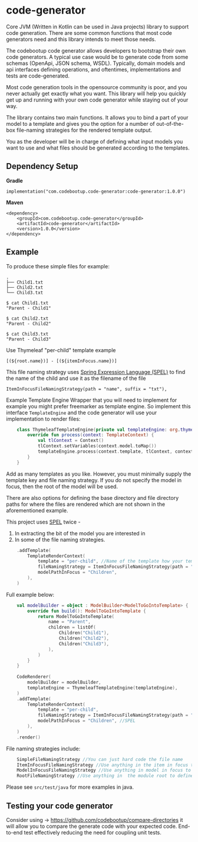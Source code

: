 # code-generator
Core JVM (Written in Kotlin can be used in Java projects) library to support code generation.  There are some common 
functions that most code generators need and this library intends to meet those needs.

The codebootup code generator allows developers to bootstrap their own code generators.  A typical use case 
would be to generate code from some schemas (OpenApi, JSON schema, WSDL).  Typically, domain models and api 
interfaces defining operations, and oftentimes, implementations and tests are code-generated.

Most code generation tools in the opensource community is poor, and you never actually get exactly what you want.
This library will help you quickly get up and running with your own code generator while staying out of your way.

The library contains two main functions. It allows you to bind a part of your model to a template and gives you the 
option for a number of out-of-the-box file-naming strategies for the rendered template output.

You as the developer will be in charge of defining what input models you want to use and what files should be generated 
according to the templates.

## Dependency Setup
**Gradle**
```
implementation("com.codebootup.code-generator:code-generator:1.0.0")
```
**Maven**
```
<dependency>
    <groupId>com.codebootup.code-generator</groupId>
    <artifactId>code-generator</artifactId>
    <version>1.0.0</version>    
</dependency>
```
## Example
To produce these simple files for example:
```
.
├── Child1.txt
├── Child2.txt
└── Child3.txt
```
```shell
$ cat Child1.txt 
"Parent - Child1"

$ cat Child2.txt
"Parent - Child2" 

$ cat Child3.txt
"Parent - Child3"
```
Use Thymeleaf "per-child" template example
```
[(${root.name})] - [(${itemInFocus.name})]
```
This file naming strategy uses [Spring Expression Language (SPEL)](https://docs.spring.io/spring-framework/docs/3.2.x/spring-framework-reference/html/expressions.html) to find the name of the child and use it as the filename of the file 
```
ItemInFocusFileNamingStrategy(path = "name", suffix = "txt"),
```

Example Template Engine Wrapper that you will need to implement for example you might prefer freemarker as template engine. So implement this interface ```TemplateEngine``` and the code generator will use your implementation to render files:
```kotlin
    class ThymeleafTemplateEngine(private val templateEngine: org.thymeleaf.TemplateEngine) : TemplateEngine {
        override fun process(context: TemplateContext) {
            val tlContext = Context()
            tlContext.setVariables(context.model.toMap())
            templateEngine.process(context.template, tlContext, context.writerBuilder.build())
        }
    }
```
Add as many templates as you like. However, you must minimally supply the template key and file naming strategy. If you do not specify the model in focus, then the root of the model will be used. 

There are also options for defining the base directory and file directory paths for where the files are rendered which are not shown in the aforementioned example. 

This project uses [SPEL](https://docs.spring.io/spring-framework/docs/3.2.x/spring-framework-reference/html/expressions.html) twice - 

1. In extracting the bit of the model you are interested in
2. In some of the file naming strategies.

```kotlin
    .addTemplate(
        TemplateRenderContext(
            template = "per-child", //Name of the template how your tempalte engine looks up the template to use
            fileNamingStrategy = ItemInFocusFileNamingStrategy(path = "name", suffix = "txt"), //What to name the model
            modelPathInFocus = "Children",
        ),
    )
```
Full example below:
```kotlin
    val modelBuilder = object : ModelBuilder<ModelToGoIntoTemplate> {
        override fun build(): ModelToGoIntoTemplate {
            return ModelToGoIntoTemplate(
                name = "Parent",
                children = listOf(
                    Children("Child1"),
                    Children("Child2"),
                    Children("Child3"),
                ),
            )
        }
    }
    
    CodeRenderer(
        modelBuilder = modelBuilder,
        templateEngine = ThymeleafTemplateEngine(templateEngine), 
    )
    .addTemplate(
        TemplateRenderContext(
            template = "per-child",
            fileNamingStrategy = ItemInFocusFileNamingStrategy(path = "name", suffix = "txt"),
            modelPathInFocus = "Children", //SPEL
        ),
    )
    .render()
```
File naming strategies include:
```kotlin
    SimpleFileNamingStrategy //You can just hard code the file name
    ItemInFocusFileNamingStrategy //Use anything in the item in focus to define the file name 
    ModelInFocusFileNamingStrategy //Use anything in model in focus to define the filename 
    RootFileNamingStrategy //Use anything in  the module root to define the file name 
```

Please see ```src/test/java``` for more examples in java. 

## Testing your code generator
Consider using -> https://github.com/codebootup/compare-directories it will allow you to compare the generate code with 
your expected code.  End-to-end test effectively reducing the need for coupling unit tests.  
